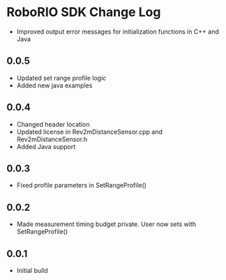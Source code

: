 # RoboRIO SDK Change Log
- Improved output error messages for initialization functions in C++ and Java

## 0.0.5
- Updated set range profile logic
- Added new java examples

## 0.0.4
- Changed header location
- Updated license in Rev2mDistanceSensor.cpp and Rev2mDistanceSensor.h
- Added Java support

## 0.0.3
- Fixed profile parameters in SetRangeProfile()

## 0.0.2
- Made measurement timing budget private. User now sets with SetRangeProfile()

## 0.0.1
- Initial build
